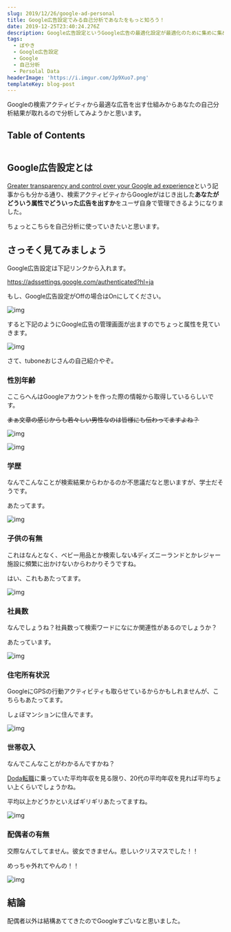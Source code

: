 ```yaml
---
slug: 2019/12/26/google-ad-personal
title: Google広告設定でみる自己分析であなたをもっと知ろう！
date: 2019-12-25T23:40:24.276Z
description: Google広告設定というGoogle広告の最適化設定が最適化のために集めに集めた情報から個人を推定してるのでそれをみましょう、というお話です
tags:
  - ぼやき
  - Google広告設定
  - Google
  - 自己分析
  - Persolal Data
headerImage: 'https://i.imgur.com/Jp9Xuo7.png'
templateKey: blog-post
---
```

Googleの検索アクティビティから最適な広告を出す仕組みからあなたの自己分析結果が取れるので分析してみようかと思います。

## Table of Contents

```toc

```

## Google広告設定とは

[Greater transparency and control over your Google ad experience](https://www.blog.google/topics/ads/greater-transparency-and-control-over-your-google-ad-experience/)という記事からも分かる通り、検索アクティビティからGoogleがはじき出した**あなたがどういう属性でどういった広告を出すか**をユーザ自身で管理できるようになりました。

ちょっとこちらを自己分析に使っていきたいと思います。

## さっそく見てみましょう

Google広告設定は下記リンクから入れます。

<https://adssettings.google.com/authenticated?hl=ja>

もし、Google広告設定がOffの場合はOnにしてください。

![img](/assets/スクリーンショット-2019-12-27-17.01.35.png)

すると下記のようにGoogle広告の管理画面が出ますのでちょっと属性を見ていきます。

![img](/assets/スクリーンショット-2019-12-27-17.18.12.png "Googlead")

さて、tuboneおじさんの自己紹介やぞ。

### 性別年齢

ここらへんはGoogleアカウントを作った際の情報から取得しているらしいです。

~~まぁ文章の感じからも若々しい男性なのは皆様にも伝わってますよね？~~

![img](/assets/スクリーンショット-2019-12-27-17.21.21.png "age")

![img](/assets/スクリーンショット-2019-12-27-17.21.27.png "s")

### 学歴

なんでこんなことが検索結果からわかるのか不思議だなと思いますが、学士だそうです。

あたってます。

![img](/assets/スクリーンショット-2019-12-27-17.22.35.png)

### 子供の有無

これはなんとなく、ベビー用品とか検索しない&ディズニーランドとかレジャー施設に頻繁に出かけないからわかりそうですね。

はい、これもあたってます。

![img](/assets/スクリーンショット-2019-12-27-17.23.59.png)

### 社員数

なんでしょうね？社員数って検索ワードになにか関連性があるのでしょうか？

あたっています。

![img](/assets/スクリーンショット-2019-12-27-17.25.26.png)

### 住宅所有状況

GoogleにGPSの行動アクティビティも取らせているからかもしれませんが、こちらもあたってます。

しょぼマンションに住んでます。

![img](/assets/スクリーンショット-2019-12-27-17.26.19.png)

### 世帯収入

なんでこんなことがわかるんですかね？

[Doda転職](https://doda.jp/guide/heikin/age/)に乗っていた平均年収を見る限り、20代の平均年収を見れば平均ちょい上くらいでしょうかね。

平均以上かどうかといえばギリギリあたってますね。

![img](/assets/スクリーンショット-2019-12-27-17.27.47.png)


### 配偶者の有無

交際なんてしてません。彼女できません。悲しいクリスマスでした！！

めっちゃ外れてやんの！！

![img](/assets/スクリーンショット-2019-12-27-17.34.20.png)

## 結論

配偶者以外は結構あててきたのでGoogleすごいなと思いました。
